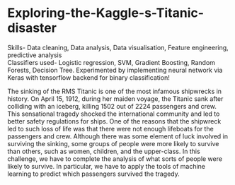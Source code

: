 # Exploring-the-Kaggle-s-Titanic-disaster
Skills- Data cleaning, Data analysis, Data visualisation, Feature engineering, predictive analysis  
Classifiers used- Logistic regression, SVM, Gradient Boosting, Random Forests, Decision Tree.
Experimented by implementing neural network via Keras with tensorflow backend for binary classification!

The sinking of the RMS Titanic is one of the most infamous shipwrecks in history.  On April 15, 1912, during her maiden voyage, the Titanic sank after colliding with an iceberg, killing 1502 out of 2224 passengers and crew. This sensational tragedy shocked the international community and led to better safety regulations for ships.  One of the reasons that the shipwreck led to such loss of life was that there were not enough lifeboats for the passengers and crew. Although there was some element of luck involved in surviving the sinking, some groups of people were more likely to survive than others, such as women, children, and the upper-class.  In this challenge, we have to complete the analysis of what sorts of people were likely to survive. In particular, we have to apply the tools of machine learning to predict which passengers survived the tragedy.
